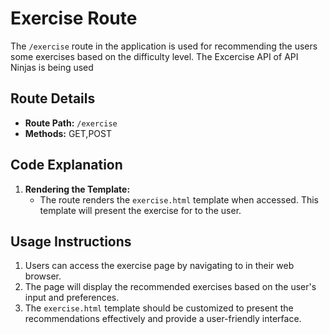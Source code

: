 # Exercise Route

The `/exercise` route in the application is used for recommending the users some exercises based on the difficulty level. 
The Excercise API of API Ninjas is being used
## Route Details

- **Route Path:** `/exercise`
- **Methods:** GET,POST

## Code Explanation

1. **Rendering the Template:**
   - The route renders the `exercise.html` template when accessed. This template will present the exercise for to the user.

## Usage Instructions

1. Users can access the exercise page by navigating to in their web browser.
2. The page will display the recommended exercises based on the user's input and preferences.
3. The `exercise.html` template should be customized to present the recommendations effectively and provide a user-friendly interface.

